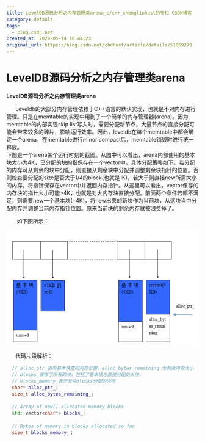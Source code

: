 ```yaml
---
title: LevelDB源码分析之内存管理类arena_c/c++_chenglinhust的专栏-CSDN博客
category: default
tags: 
  - blog.csdn.net
created_at: 2020-05-14 10:44:23
original_url: https://blog.csdn.net/chdhust/article/details/51869270
---
```


# LevelDB源码分析之内存管理类arena

**LevelDB源码分析之内存管理类arena**

      Leveldb的大部分内存管理依赖于C++语言的默认实现，也就是不对内存进行管理。只是在memtable的实现中用到了一个简单的内存管理器(arena)。因为memtable的内部实现skip list写入时，需要分配新节点，大量节点的直接分配可能会带来较多的碎片，影响运行效率。因此，leveldb在每个memtable中都会绑定一个arena，在memtable进行minor compact后，memtable销毁时进行统一释放。  
下图是一个arena某个运行时刻的截图。从图中可以看出，arena内部使用的基本块大小为4K，已分配的块的指保存在一个vector中。具体分配策略如下。若分配的内存可从剩余的块中分配，则直接从剩余块中分配并调整剩余块指针的位置。否则检查要分配的size是否大于1/4的block(也就是1K)，若大于则直接new所需大小的内存，将指针保存在vector中并返回内存指针。从这里可以看出，vector保存的内存块的指针大小可能>4K，也就是对大内存块直接分配。前面两个条件若都不满足，则需要new一个基本块(=4K)，将new出来的新块作为当前块，从这块当中分配内存并调整当前内存指针位置。原来当前块的剩余内存就被浪费掉了。

       如下图所示：

[![leveldb arena](assets/1589424263-ab11d223862d2da480127614b5861576.png "leveldb arena")](http://www.petermao.com/wp-content/uploads/2013/10/leveldb-arena.png)

      代码片段解析：

```cpp
  // alloc_ptr_指向基本块空闲内存位置，alloc_bytes_remaining_为剩余内存大小
  // blocks_保存了所有的块，包括了基本块与直接分配的大块
  // blocks_memory_表示至今blocks分配的内存
  char* alloc_ptr_;  
  size_t alloc_bytes_remaining_;
 
  // Array of new[] allocated memory blocks
  std::vector<char*> blocks_;
 
  // Bytes of memory in blocks allocated so far
  size_t blocks_memory_；
```

